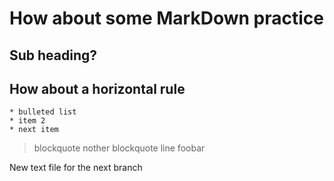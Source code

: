 # How about some MarkDown practice

## Sub heading?

How about a horizontal rule 
---

```
* bulleted list
* item 2
* next item
```

> blockquote
> nother blockquote line
> foobar



New text file for the next branch

